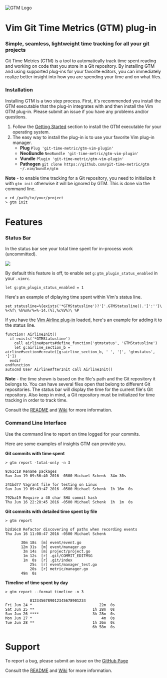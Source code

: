 ![GTM Logo](https://raw.githubusercontent.com/git-time-metric/gtm-atom-plugin/master/lib/GTMLogo-128.png)
# Vim Git Time Metrics (GTM) plug-in
### Simple, seamless, lightweight time tracking for all your git projects

Git Time Metrics (GTM) is a tool to automatically track time spent reading and working on code that you store in a Git repository. By installing GTM and using supported plug-ins for your favorite editors, you can immediately realize better insight into how you are spending your time and on what files.

### Installation

Installing GTM is a two step process.  First, it's recommended you install the GTM executable that the plug-in integrates with and then install the Vim GTM plug-in.  Please submit an issue if you have any problems and/or questions.

1. Follow the [Getting Started](https://github.com/git-time-metric/gtm/blob/master/README.md) section to install the GTM executable for your operating system.
2. The easy way to install the plug-in is to use your favorite Vim plug-in manager.
    - **Plug** `Plug 'git-time-metric/gtm-vim-plugin'`
    - **NeoBundle** `NeoBundle 'git-time-metric/gtm-vim-plugin'`
    - **Vundle** `Plugin 'git-time-metric/gtm-vim-plugin'`
    - **Pathogen** `git clone https://github.com/git-time-metric/gtm ~/.vim/bundle/gtm`

**Note** - to enable time tracking for a Git repository, you need to initialize it with `gtm init` otherwise it will be ignored by GTM. This is done via the command line.
```
> cd /path/to/your/project
> gtm init

```

# Features

### Status Bar

In the status bar see your total time spent for in-process work (uncommitted).

![](https://cloud.githubusercontent.com/assets/630550/16716726/7d8f60c6-46ca-11e6-957b-cdd987466d9d.png)

By default this feature is off, to enable set `g:gtm_plugin_status_enabled` in your `.vimrc`.

```
let g:gtm_plugin_status_enabled = 1
```

Here's an example of diplaying time spent within Vim's status line.

```
set statusline=%{exists('*GTMStatusline')?'['.GTMStatusline().']':''}\ %<%f\ %h%m%r%=%-14.(%l,%c%V%)\ %P
```

If you have the [Vim Airline plug-in](https://github.com/vim-airline/vim-airline) loaded, here's an example for adding it to the status line.
```
function! AirlineInit()
  if exists('*GTMStatusline')
    call airline#parts#define_function('gtmstatus', 'GTMStatusline')
    let g:airline_section_b = airline#section#create([g:airline_section_b, ' ', '[', 'gtmstatus', ']'])
  endif
endfunction
autocmd User AirlineAfterInit call AirlineInit()
```

**Note** - the time shown is based on the file's path and the Git repository it belongs to. You can have several files open that belong to different Git repositories. The status bar will display the time for the current file's Git repository.  Also keep in mind, a Git repository must be initialized for time tracking in order to track time.

Consult the [README](https://github.com/git-time-metric/gtm/blob/master/README.md) and [Wiki](https://github.com/git-time-metric/gtm/wiki) for more information.

### Command Line Interface

Use the command line to report on time logged for your commits.

Here are some examples of insights GTM can provide you.

**Git commits with time spent**
```
> gtm report -total-only -n 3

9361c18 Rename packages
Sun Jun 19 09:56:40 2016 -0500 Michael Schenk  34m 30s

341bd77 Vagrant file for testing on Linux
Sun Jun 19 09:43:47 2016 -0500 Michael Schenk  1h 16m  0s

792ba19 Require a 40 char SHA commit hash
Thu Jun 16 22:28:45 2016 -0500 Michael Schenk  1h  1m  0s
```

**Git commits with detailed time spent by file**
```
> gtm report

b2d16c8 Refactor discovering of paths when recording events
Thu Jun 16 11:08:47 2016 -0500 Michael Schenk

       30m 18s  [m] event/event.go
       12m 31s  [m] event/manager.go
        3m 14s  [m] project/project.go
        1m 12s  [r] .git/COMMIT_EDITMSG
        1m  0s  [r] .git/index
           25s  [r] event/manager_test.go
           20s  [r] metric/manager.go
       49m  0s
```

**Timeline of time spent by day**
```
> gtm report --format timeline -n 3

           0123456789012345678901234
Fri Jun 24 *                              22m  0s
Sat Jun 25 **                          1h 28m  0s
Sun Jun 26 ****                        3h 28m  0s
Mon Jun 27 *                               4m  0s
Tue Jun 28 **                          1h 36m  0s
                                       6h 58m  0s
```

# Support

To report a bug, please submit an issue on the [GitHub Page](https://github.com/git-time-metric/gtm-vim-plugin/issues)

Consult the [README](https://github.com/git-time-metric/gtm/blob/master/README.md) and [Wiki](https://github.com/git-time-metric/gtm/wiki) for more information.
